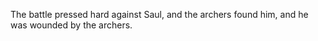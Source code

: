 The battle pressed hard against Saul, and the archers found him, and he was wounded by the archers.

